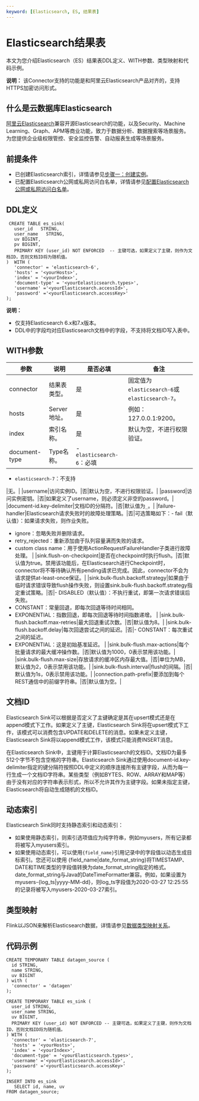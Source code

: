 ```yaml
---
keyword: [Elasticsearch, ES, 结果表]
---
```


# Elasticsearch结果表

本文为您介绍Elasticsearch（ES）结果表DDL定义、WITH参数、类型映射和代码示例。

**说明：** 该Connector支持的功能是和阿里云Elasticsearch产品对齐的，支持HTTPS加密访问形式。

## 什么是云数据库Elasticsearch

[阿里云Elasticsearch](/cn.zh-CN/产品简介/什么是阿里云Elasticsearch.md)兼容开源Elasticsearch的功能，以及Security、Machine Learning、Graph、APM等商业功能，致力于数据分析、数据搜索等场景服务。为您提供企业级权限管控、安全监控告警、自动报表生成等场景服务。

## 前提条件

-   已创建Elasticsearch索引，详情请参见[步骤一：创建实例](/cn.zh-CN/Elasticsearch/快速开始.md)。
-   已配置Elasticsearch公网或私网访问白名单，详情请参见[配置Elasticsearch公网或私网访问白名单](/cn.zh-CN/Elasticsearch/安全配置/配置Elasticsearch公网或私网访问白名单.md)。

## DDL定义

```
 CREATE TABLE es_sink(
   user_id   STRING,
   user_name   STRING,
   uv BIGINT,
   pv BIGINT,
   PRIMARY KEY (user_id) NOT ENFORCED  -- 主键可选，如果定义了主键，则作为文档ID，否则文档ID将为随机值。
)  WITH (
   'connector' = 'elasticsearch-6',
   'hosts' = '<yourHosts>',
   'index' = '<yourIndex>',
   'document-type' = '<yourEelasticsearch.types>',
   'username' ='<yourElasticsearch.accessId>',
   'password' ='<yourElasticsearch.accessKey>'
);
```

**说明：**

-   仅支持Elasticsearch 6.x和7.x版本。
-   DDL中的字段均对应Elasticsearch文档中的字段，不支持将文档ID写入表中。

## WITH参数

|参数|说明|是否必填|备注|
|--|--|----|--|
|connector|结果表类型。|是|固定值为`elasticsearch-6`或`elasticsearch-7`。|
|hosts|Server地址。|是|例如：127.0.0.1:9200。|
|index|索引名称。|是|默认为空，不进行权限验证。|
|document-type|Type名称。|-   `elasticsearch-6`：必填
-   `elasticsearch-7`：不支持

|无。|
|username|访问实例ID。|否|默认为空，不进行权限验证。|
|password|访问实例密钥。|否|如果定义了username，则必须定义非空的password。|
|document-id.key-delimiter|文档ID的分隔符。|否|默认值为`_`。|
|failure-handler|Elasticsearch请求失败时的故障处理策略。|否|可选策略如下：-   fail（默认值）：如果请求失败，则作业失败。
-   ignore：忽略失败并删除请求。
-   retry\_rejected：重新添加由于队列容量满而失败的请求。
-   custom class name：用于使用ActionRequestFailureHandler子类进行故障处理。 |
|sink.flush-on-checkpoint|是否在checkpoint时执行flush。|否|默认值为true。禁用该功能后，在Elasticsearch进行Checkpoint时，connector将不等待确认所有pending请求已完成。因此，connector不会为请求提供at-least-once保证。|
|sink.bulk-flush.backoff.strategy|如果由于临时请求错误导致flush操作失败，则设置sink.bulk-flush.backoff.strategy指定重试策略。|否|-   DISABLED（默认值）：不执行重试，即第一次请求错误后失败。
-   CONSTANT：常量回退，即每次回退等待时间相同。
-   EXPONENTIAL：指数回退，即每次回退等待时间指数递增。 |
|sink.bulk-flush.backoff.max-retries|最大回退重试次数。|否|默认值为8。|
|sink.bulk-flush.backoff.delay|每次回退尝试之间的延迟。|否|-   CONSTANT：每次重试之间的延迟。
-   EXPONENTIAL：这是初始基准延迟。 |
|sink.bulk-flush.max-actions|每个批量请求的最大缓冲操作数。|否|默认值为1000，0表示禁用该功能。|
|sink.bulk-flush.max-size|存放请求的缓冲区内存最大值。|否|单位为MB，默认值为2，0表示禁用该功能。|
|sink.bulk-flush.interval|flush的间隔。|否|默认值为1s，0表示禁用该功能。|
|connection.path-prefix|要添加到每个REST通信中的前缀字符串。|否|默认值为空。|

## 文档ID

Elasticsearch Sink可以根据是否定义了主键确定是其在upsert模式还是在append模式下工作。如果定义了主键，Elasticsearch Sink将在upsert模式下工作，该模式可以消费包含UPDATE和DELETE的消息。如果未定义主键，Elasticsearch Sink将以append模式工作，该模式只能消费INSERT消息。

在Elasticsearch Sink中，主键用于计算Elasticsearch的文档ID。文档ID为最多512个字节不包含空格的字符串。Elasticsearch Sink通过使用document-id.key-delimiter指定的键分隔符按照DDL中定义的顺序连接所有主键字段，从而为每一行生成一个文档ID字符串。某些类型（例如BYTES、ROW、ARRAY和MAP等）由于没有对应的字符串表示形式，所以不允许其作为主键字段。如果未指定主键，Elasticsearch将自动生成随机的文档ID。

## 动态索引

Elasticsearch Sink同时支持静态索引和动态索引：

-   如果使用静态索引，则索引选项值应为纯字符串，例如myusers，所有记录都将被写入myusers索引。
-   如果使用动态索引，可以使用`{field_name}`引用记录中的字段值以动态生成目标索引。您还可以使用 \{field\_name\|date\_format\_string\}将TIMESTAMP、DATE和TIME类型的字段值转换为date\_format\_string指定的格式。date\_format\_string与Java的DateTimeFormatter兼容。例如，如果设置为myusers-\{log\_ts\|yyyy-MM-dd\}，则log\_ts字段值为2020-03-27 12:25:55的记录将被写入myusers-2020-03-27索引。

## 类型映射

Flink以JSON来解析Elasticsearch数据，详情请参见[数据类型映射关系](https://ci.apache.org/projects/flink/flink-docs-master/zh/dev/table/connectors/formats/json.html)。

## 代码示例

```
CREATE TEMPORARY TABLE datagen_source (
  id STRING, 
  name STRING,
  uv BIGINT
) with (
  'connector' = 'datagen'
);

CREATE TEMPORARY TABLE es_sink (
  user_id STRING,
  user_name STRING,
  uv BIGINT,
  PRIMARY KEY (user_id) NOT ENFORCED -- 主键可选，如果定义了主键，则作为文档ID，否则文档ID将为随机值。
) WITH (
  'connector' = 'elasticsearch-7',
  'hosts' = '<yourHosts>',
  'index' = '<yourIndex>',
  'document-type' = '<yourElasticsearch.types>',
  'username' ='<yourElasticsearch.accessId>',
  'password' ='<yourElasticsearch.accessKey>'
);

INSERT INTO es_sink
   SELECT id, name, uv
FROM datagen_source;
```

